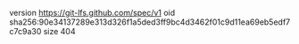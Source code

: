 version https://git-lfs.github.com/spec/v1
oid sha256:90e34137289e313d326f1a5ded3ff9bc4d3462f01c9d11ea69eb5edf7c7c9a30
size 404
